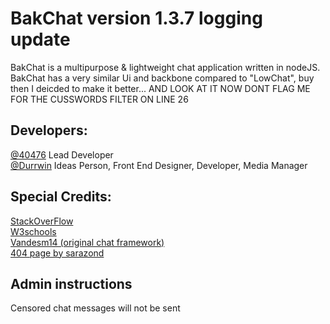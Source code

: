 # BakChat version 1.3.7 logging update

BakChat is a multipurpose & lightweight chat application written in nodeJS. BakChat has a very similar Ui and backbone compared to "LowChat", buy then I deicded to make it better... AND LOOK AT IT NOW  DONT FLAG ME FOR THE CUSSWORDS FILTER ON LINE 26

## Developers:
[@40476](https://replit.com/@40476) Lead Developer \
[@Durrwin](https://replit.com/@durrwin/portfolio?v=1) Ideas Person, Front End Designer, Developer, Media Manager
## Special Credits:
[StackOverFlow](https://stackoverflow.com)\
[W3schools](https://w3schools.com)\
[Vandesm14 (original chat framework)](https://replit.com/@vandesm14)\
[404 page by sarazond](https://codepen.io/sarazond/pen/jOKyjZ)
## Admin instructions
Censored chat messages will not be sent